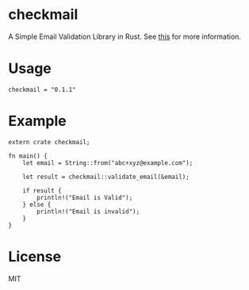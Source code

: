 # checkmail
A Simple Email Validation Library in Rust. See [this](https://www.w3.org/TR/html5/forms.html#valid-e-mail-address) for more information.

# Usage

    checkmail = "0.1.1"

# Example

    extern crate checkmail;

    fn main() {
        let email = String::from("abc+xyz@example.com");

        let result = checkmail::validate_email(&email);

        if result {
            println!("Email is Valid");
        } else {
            println!("Email is invalid");
        }
    }

# License 

MIT